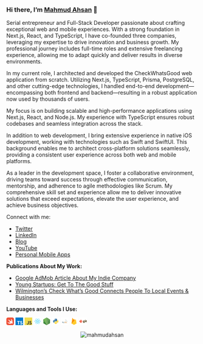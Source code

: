 ### Hi there, I’m [Mahmud Ahsan](https://mahmudahsan.com) 👋

Serial entrepreneur and Full-Stack Developer passionate about crafting exceptional web and mobile experiences. With a strong foundation in Next.js, React, and TypeScript, I have co-founded three companies, leveraging my expertise to drive innovation and business growth. My professional journey includes full-time roles and extensive freelancing experience, allowing me to adapt quickly and deliver results in diverse environments.

In my current role, I architected and developed the CheckWhatsGood web application from scratch. Utilizing Next.js, TypeScript, Prisma, PostgreSQL, and other cutting-edge technologies, I handled end-to-end development—encompassing both frontend and backend—resulting in a robust application now used by thousands of users.

My focus is on building scalable and high-performance applications using Next.js, React, and Node.js. My experience with TypeScript ensures robust codebases and seamless integration across the stack.

In addition to web development, I bring extensive experience in native iOS development, working with technologies such as Swift and SwiftUI. This background enables me to architect cross-platform solutions seamlessly, providing a consistent user experience across both web and mobile platforms.

As a leader in the development space, I foster a collaborative environment, driving teams toward success through effective communication, mentorship, and adherence to agile methodologies like Scrum. My comprehensive skill set and experience allow me to deliver innovative solutions that exceed expectations, elevate the user experience, and achieve business objectives.

Connect with me:
- <a href="https://twitter.com/mahmudahsan">Twitter</a>
- <a href="https://www.linkedin.com/in/mahmudahsan/">LinkedIn</a>
- <a href="https://thinkdiff.net">Blog</a>
- <a href="https://www.youtube.com/c/mahmudahsanthinkdiff">YouTube</a>
- <a href="https://ithinkdiff.net">Personal Mobile Apps</a>

**Publications About My Work:**
- <a href="https://admob.google.com/home/resources/independent-app-developer-doubles-revenue-with-admob-mediation/">Google AdMob Article About My Indie Company</a>
- <a href="https://www.wilmingtonbiz.com/wilmingtonbiz_magazine/2024/09/25/young_startups_get_to_the_good_stuff/25934">Young Startups: Get To The Good Stuff</a>
- <a href="https://www.wilmingtonbiz.com/wilmingtonbiz_magazine/2024/09/25/young_startups_get_to_the_good_stuff/25934">Wilmington’s Check What’s Good Connects People To Local Events & Businesses</a>

**Languages and Tools I Use:**  

<code><img height="20" src="https://raw.githubusercontent.com/github/explore/80688e429a7d4ef2fca1e82350fe8e3517d3494d/topics/swift/swift.png"></code>
<code><img height="20" src="https://raw.githubusercontent.com/github/explore/80688e429a7d4ef2fca1e82350fe8e3517d3494d/topics/typescript/typescript.png"></code>
<code><img height="20" src="https://raw.githubusercontent.com/github/explore/80688e429a7d4ef2fca1e82350fe8e3517d3494d/topics/javascript/javascript.png"></code>
<code><img height="20" src="https://raw.githubusercontent.com/github/explore/80688e429a7d4ef2fca1e82350fe8e3517d3494d/topics/react/react.png"></code>
<code><img height="20" src="https://raw.githubusercontent.com/github/explore/80688e429a7d4ef2fca1e82350fe8e3517d3494d/topics/nodejs/nodejs.png"></code>
<code><img height="20" src="https://raw.githubusercontent.com/github/explore/80688e429a7d4ef2fca1e82350fe8e3517d3494d/topics/python/python.png"></code>
<code><img height="20" src="https://raw.githubusercontent.com/github/explore/80688e429a7d4ef2fca1e82350fe8e3517d3494d/topics/mysql/mysql.png"></code>
<code><img height="20" src="https://raw.githubusercontent.com/github/explore/80688e429a7d4ef2fca1e82350fe8e3517d3494d/topics/firebase/firebase.png"></code>
<code><img height="20" src="https://raw.githubusercontent.com/github/explore/80688e429a7d4ef2fca1e82350fe8e3517d3494d/topics/git/git.png"></code>

<p align="center"> <img src="https://github-readme-stats.vercel.app/api?username=mahmudahsan&show_icons=true&theme=gotham" alt="mahmudahsan" />




